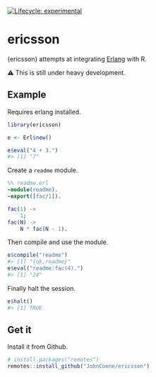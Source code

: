 
<!-- README.md is generated from README.Rmd. Please edit that file -->
<!-- badges: start -->
[![Lifecycle: experimental](https://img.shields.io/badge/lifecycle-experimental-orange.svg)](https://www.tidyverse.org/lifecycle/#experimental) <!-- badges: end -->

ericsson
========

{ericsson} attempts at integrating [Erlang](https://www.erlang.org/) with R.

:warning: This is still under heavy development.

Example
-------

Requires erlang installed.

``` r
library(ericsson)

e <- Erl$new()

e$eval("4 + 3.")
#> [1] "7"
```

Create a `readme` module.

``` erlang
%% readme.erl
-module(readme).
-export([fac/1]).

fac(1) ->
    1;
fac(N) ->
    N * fac(N - 1).
```

Then compile and use the module.

``` r
e$compile("readme")
#> [1] "{ok,readme}"
e$eval("readme:fac(4).")
#> [1] "24"
```

Finally halt the session.

``` r
e$halt()
#> [1] TRUE
```

Get it
------

Install it from Github.

``` r
# install.packages("remotes")
remotes::install_github("JohnCoene/ericsson")
```
